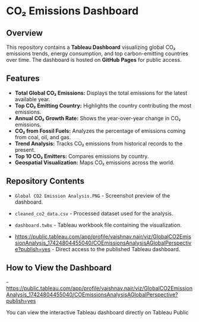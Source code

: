 # CO₂ Emissions Dashboard

## Overview

This repository contains a **Tableau Dashboard** visualizing global CO₂ emissions trends, energy consumption, and top carbon-emitting countries over time. The dashboard is hosted on **GitHub Pages** for public access.

## Features

- **Total Global CO₂ Emissions:** Displays the total emissions for the latest available year.
- **Top CO₂ Emitting Country:** Highlights the country contributing the most emissions.
- **Annual CO₂ Growth Rate:** Shows the year-over-year change in CO₂ emissions.
- **CO₂ from Fossil Fuels:** Analyzes the percentage of emissions coming from coal, oil, and gas.
- **Trend Analysis:** Tracks CO₂ emissions from historical records to the present.
- **Top 10 CO₂ Emitters:** Compares emissions by country.
- **Geospatial Visualization:** Maps CO₂ emissions across the world.

## Repository Contents

- `Global CO2 Emission Analysis.PNG` - Screenshot preview of the dashboard.

- `cleaned_co2_data.csv` - Processed dataset used for the analysis.

- `dashboard.twbx` - Tableau workbook file containing the visualization.

- https://public.tableau.com/app/profile/vaishnav.nair/viz/GlobalCO2EmissionAnalysis_17424804455040/COEmissionsAnalysisAGlobalPerspective?publish=yes - Direct access to the published Tableau dashboard.


## How to View the Dashboard
-https://public.tableau.com/app/profile/vaishnav.nair/viz/GlobalCO2EmissionAnalysis_17424804455040/COEmissionsAnalysisAGlobalPerspective?publish=yes

You can view the interactive Tableau dashboard directly on Tableau Public

